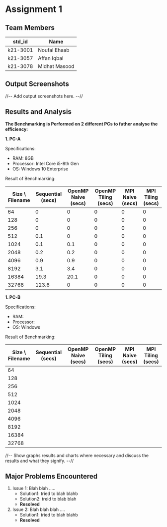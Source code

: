 # Assignment 1
## Team Members
|std_id|Name|
|--------|-|
|k21-3001|Noufal Ehaab|
|k21-3057|Affan Iqbal|
|k21-3078|Midhat Masood|
## Output Screenshots
//-- Add output screenshots here. --//
## Results and Analysis
**The Benchmarking is Performed on 2 different PCs to futher analyse the efficiency:**

**1. PC-A**

  Specifications: 
  - RAM: 8GB
  - Processor: Intel Core i5-8th Gen
  - OS: Windows 10 Enterprise

  Result of Benchmarking:

  | Size \ Filename | Sequential (secs) | OpenMP Naive (secs) | OpenMP Tiling (secs) | MPI Naive (secs) | MPI Tiling (secs) |
  |--|-|-|-|-|-|
  | 64 | 0 | 0 | 0 | 0 | 0 |
  | 128 | 0 | 0 | 0 | 0 | 0 |
  | 256 | 0 | 0 | 0 | 0 | 0 |
  | 512 | 0.1 | 0 | 0 | 0 | 0 |
  | 1024 | 0.1 | 0.1 | 0 | 0 | 0 |
  | 2048 | 0.2 | 0.2 | 0 | 0 | 0 |
  | 4096 | 0.9 | 0.9 | 0 | 0 | 0 |
  | 8192 | 3.1 | 3.4 | 0 | 0 | 0 |
  | 16384 | 19.3 | 20.1 | 0 | 0 | 0 |
  | 32768 | 123.6 | 0 | 0 | 0 | 0 |


  **1. PC-B**

  Specifications: 
  - RAM: 
  - Processor: 
  - OS: Windows 

  Result of Benchmarking:

  | Size \ Filename | Sequential (secs) | OpenMP Naive (secs) | OpenMP Tiling (secs) | MPI Naive (secs) | MPI Tiling (secs) |
  |--|-|-|-|-|-|
  | 64 |  |  |  |  |  |
  | 128 |  |  |  |  |  |
  | 256 |  |  |  |  |  |
  | 512 |  |  |  |  |  |
  | 1024 |  |  |  |  |  |
  | 2048 |  |  |  |  |  |
  | 4096 |  |  |  |  |  |
  | 8192 |  |  |  |  |  |
  | 16384 |  |  |  |  |  |
  | 32768 |  |  |  |  |  |
  
//-- Show graphs results and charts where necessary and discuss the results and what they signify. --// 

## Major Problems Encountered
1. Issue 1: Blah blah .....
    - Solution1: tried to blah blahb
    - Solution2: treid to blab blah
    - **Resolved**
3. Issue 2: Blah blah blah ....
    - Solution1: tried to blah blahb
    - **Resolved**
